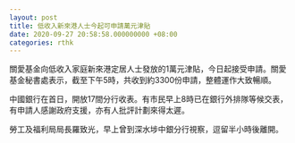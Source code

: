 ```yaml
---
layout: post
title: 低收入新來港人士今起可申請萬元津貼
date: 2020-09-27 20:58:58.000000000 +08:00
categories: rthk
---
```


關愛基金向低收入家庭新來港定居人士發放的1萬元津貼，今日起接受申請。關愛基金秘書處表示，截至下午5時，共收到約3300份申請，整體運作大致暢順。

中國銀行在首日，開放17間分行收表。有市民早上8時已在銀行外排隊等候交表，有申請人感謝政府支援，亦有人批評計劃來得太遲。

勞工及福利局局長羅致光，早上曾到深水埗中銀分行視察，逗留半小時後離開。
